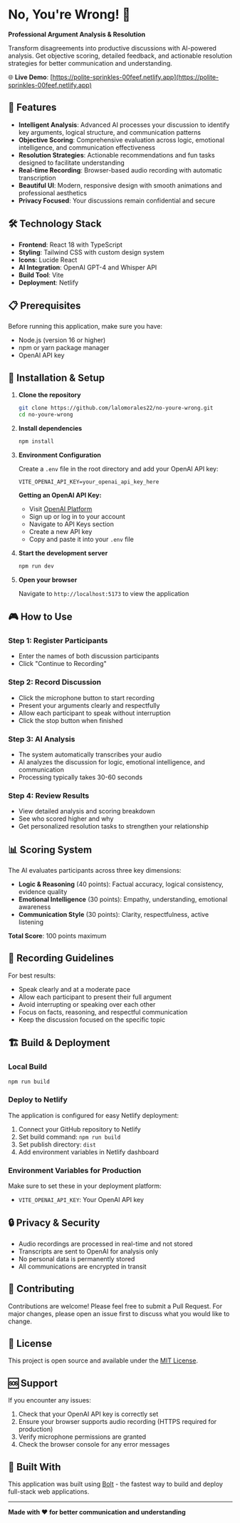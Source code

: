 # No, You're Wrong! 🎯

**Professional Argument Analysis & Resolution**

Transform disagreements into productive discussions with AI-powered analysis. Get objective scoring, detailed feedback, and actionable resolution strategies for better communication and understanding.

🌐 **Live Demo**: [https://polite-sprinkles-00feef.netlify.app](https://polite-sprinkles-00feef.netlify.app)

## 🚀 Features

- **Intelligent Analysis**: Advanced AI processes your discussion to identify key arguments, logical structure, and communication patterns
- **Objective Scoring**: Comprehensive evaluation across logic, emotional intelligence, and communication effectiveness
- **Resolution Strategies**: Actionable recommendations and fun tasks designed to facilitate understanding
- **Real-time Recording**: Browser-based audio recording with automatic transcription
- **Beautiful UI**: Modern, responsive design with smooth animations and professional aesthetics
- **Privacy Focused**: Your discussions remain confidential and secure

## 🛠️ Technology Stack

- **Frontend**: React 18 with TypeScript
- **Styling**: Tailwind CSS with custom design system
- **Icons**: Lucide React
- **AI Integration**: OpenAI GPT-4 and Whisper API
- **Build Tool**: Vite
- **Deployment**: Netlify

## 📋 Prerequisites

Before running this application, make sure you have:

- Node.js (version 16 or higher)
- npm or yarn package manager
- OpenAI API key

## 🔧 Installation & Setup

1. **Clone the repository**
   ```bash
   git clone https://github.com/lalomorales22/no-youre-wrong.git
   cd no-youre-wrong
   ```

2. **Install dependencies**
   ```bash
   npm install
   ```

3. **Environment Configuration**
   
   Create a `.env` file in the root directory and add your OpenAI API key:
   ```env
   VITE_OPENAI_API_KEY=your_openai_api_key_here
   ```

   **Getting an OpenAI API Key:**
   - Visit [OpenAI Platform](https://platform.openai.com/)
   - Sign up or log in to your account
   - Navigate to API Keys section
   - Create a new API key
   - Copy and paste it into your `.env` file

4. **Start the development server**
   ```bash
   npm run dev
   ```

5. **Open your browser**
   
   Navigate to `http://localhost:5173` to view the application

## 🎮 How to Use

### Step 1: Register Participants
- Enter the names of both discussion participants
- Click "Continue to Recording"

### Step 2: Record Discussion
- Click the microphone button to start recording
- Present your arguments clearly and respectfully
- Allow each participant to speak without interruption
- Click the stop button when finished

### Step 3: AI Analysis
- The system automatically transcribes your audio
- AI analyzes the discussion for logic, emotional intelligence, and communication
- Processing typically takes 30-60 seconds

### Step 4: Review Results
- View detailed analysis and scoring breakdown
- See who scored higher and why
- Get personalized resolution tasks to strengthen your relationship

## 📊 Scoring System

The AI evaluates participants across three key dimensions:

- **Logic & Reasoning** (40 points): Factual accuracy, logical consistency, evidence quality
- **Emotional Intelligence** (30 points): Empathy, understanding, emotional awareness
- **Communication Style** (30 points): Clarity, respectfulness, active listening

**Total Score**: 100 points maximum

## 🎯 Recording Guidelines

For best results:
- Speak clearly and at a moderate pace
- Allow each participant to present their full argument
- Avoid interrupting or speaking over each other
- Focus on facts, reasoning, and respectful communication
- Keep the discussion focused on the specific topic

## 🏗️ Build & Deployment

### Local Build
```bash
npm run build
```

### Deploy to Netlify
The application is configured for easy Netlify deployment:

1. Connect your GitHub repository to Netlify
2. Set build command: `npm run build`
3. Set publish directory: `dist`
4. Add environment variables in Netlify dashboard

### Environment Variables for Production
Make sure to set these in your deployment platform:
- `VITE_OPENAI_API_KEY`: Your OpenAI API key

## 🔒 Privacy & Security

- Audio recordings are processed in real-time and not stored
- Transcripts are sent to OpenAI for analysis only
- No personal data is permanently stored
- All communications are encrypted in transit

## 🤝 Contributing

Contributions are welcome! Please feel free to submit a Pull Request. For major changes, please open an issue first to discuss what you would like to change.

## 📝 License

This project is open source and available under the [MIT License](LICENSE).

## 🆘 Support

If you encounter any issues:

1. Check that your OpenAI API key is correctly set
2. Ensure your browser supports audio recording (HTTPS required for production)
3. Verify microphone permissions are granted
4. Check the browser console for any error messages

## 🎉 Built With

This application was built using [Bolt](https://bolt.new) - the fastest way to build and deploy full-stack web applications.

---

**Made with ❤️ for better communication and understanding**